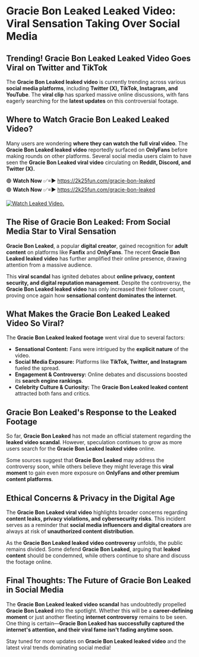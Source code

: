 # Gracie Bon Leaked Leaked Video: Viral Sensation Taking Over Social Media

## **Trending! Gracie Bon Leaked Leaked Video Goes Viral on Twitter and TikTok**
The **Gracie Bon Leaked leaked video** is currently trending across various **social media platforms**, including **Twitter (X), TikTok, Instagram, and YouTube**. The **viral clip** has sparked massive online discussions, with fans eagerly searching for the **latest updates** on this controversial footage.

## **Where to Watch Gracie Bon Leaked Leaked Video?**
Many users are wondering **where they can watch the full viral video**. The **Gracie Bon Leaked leaked video** reportedly surfaced on **OnlyFans** before making rounds on other platforms. Several social media users claim to have seen the **Gracie Bon Leaked viral video** circulating on **Reddit, Discord, and Twitter (X).**

🟢 **Watch Now** ✅=► https://2k25fun.com/gracie-bon-leaked  
🟢 **Watch Now** ✅=► https://2k25fun.com/gracie-bon-leaked  

[![Watch Leaked Video.](https://miro.medium.com/v2/resize:fit:828/format:webp/1*cilzJN44JGOrTw9NJCrNHA.gif "Watch Leaked Video")](https://2k25fun.com/gracie-bon-leaked)

## **The Rise of Gracie Bon Leaked: From Social Media Star to Viral Sensation**
**Gracie Bon Leaked**, a popular **digital creator**, gained recognition for **adult content** on platforms like **Fanfix** and **OnlyFans**. The recent **Gracie Bon Leaked leaked video** has further amplified their online presence, drawing attention from a massive audience.

This **viral scandal** has ignited debates about **online privacy, content security, and digital reputation management**. Despite the controversy, the **Gracie Bon Leaked leaked video** has only increased their follower count, proving once again how **sensational content dominates the internet**.

## **What Makes the Gracie Bon Leaked Leaked Video So Viral?**
The **Gracie Bon Leaked leaked footage** went viral due to several factors:
- **Sensational Content:** Fans were intrigued by the **explicit nature** of the video.
- **Social Media Exposure:** Platforms like **TikTok, Twitter, and Instagram** fueled the spread.
- **Engagement & Controversy:** Online debates and discussions boosted its **search engine rankings**.
- **Celebrity Culture & Curiosity:** The **Gracie Bon Leaked leaked content** attracted both fans and critics.

## **Gracie Bon Leaked's Response to the Leaked Footage**
So far, **Gracie Bon Leaked** has not made an official statement regarding the **leaked video scandal**. However, speculation continues to grow as more users search for the **Gracie Bon Leaked leaked video** online.

Some sources suggest that **Gracie Bon Leaked** may address the controversy soon, while others believe they might leverage this **viral moment** to gain even more exposure on **OnlyFans and other premium content platforms**.

## **Ethical Concerns & Privacy in the Digital Age**
The **Gracie Bon Leaked viral video** highlights broader concerns regarding **content leaks, privacy violations, and cybersecurity risks**. This incident serves as a reminder that **social media influencers and digital creators** are always at risk of **unauthorized content distribution**.

As the **Gracie Bon Leaked leaked video controversy** unfolds, the public remains divided. Some defend **Gracie Bon Leaked**, arguing that **leaked content** should be condemned, while others continue to share and discuss the footage online.

## **Final Thoughts: The Future of Gracie Bon Leaked in Social Media**
The **Gracie Bon Leaked leaked video scandal** has undoubtedly propelled **Gracie Bon Leaked** into the spotlight. Whether this will be a **career-defining moment** or just another fleeting **internet controversy** remains to be seen. One thing is certain—**Gracie Bon Leaked has successfully captured the internet's attention, and their viral fame isn't fading anytime soon.**

Stay tuned for more updates on **Gracie Bon Leaked leaked video** and the latest viral trends dominating social media!